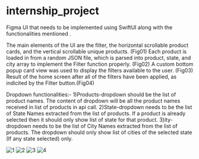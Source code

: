 # internship_project

Figma UI that needs to be implemented using SwiftUI along with the functionalities mentioned .

The main elements of the UI are the filter, the horizontal scrollable product cards, and the vertical scrollable unique products. (Fig01)
Each product is loaded in from a random JSON file, which is parsed into product, state, and city array to implement the Filter function properly. (Fig02)
A custom bottom popup card view was used to display the filters available to the user. (Fig03)
Result of the home screen after all of the filters have been applied, as indicited by the Filter button.(Fig04)

Dropdown functionalities:-
1)Products-dropdown should be the list of product names. The content of dropdown will be all the product names received in list of products in api call.
2)State-dropdown needs to be the list of State Names extracted from the list of products. If a product is already selected then it should only show list of state for that product.
3)ity-dropdown needs to be the list of City Names extracted from the list of products. The dropdown should only show list of cities of the selected state (If any state selected) only.

![1](https://user-images.githubusercontent.com/99381187/153338985-5d180a2d-952e-4990-8a76-ab795967379c.png)
![2](https://user-images.githubusercontent.com/99381187/153339004-8a5a41eb-ac63-4ed3-a98c-472512f02c66.png)
![3](https://user-images.githubusercontent.com/99381187/153339008-a6d8e93b-963c-456f-b711-2f4ee0bbfa1a.png)
![4](https://user-images.githubusercontent.com/99381187/153339012-ad837b78-cefe-4b92-b5f6-73e6e27d26d1.png)
